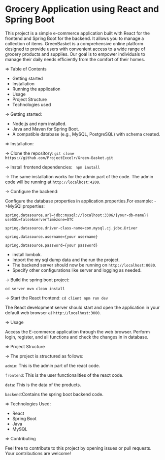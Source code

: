 <h1>Grocery Application using React and Spring Boot</h1>

This project is a simple e-commerce application built with React for the frontend and Spring Boot for the backend. It allows you to manage a collection of items. GreenBasket is a comprehensive online platform designed to provide users with convenient access to a wide range of grocery products and supplies. Our goal is to empower individuals to manage their daily needs efficiently from the comfort of their homes.

=> Table of Contents

- Getting started
- Installation
- Running the application
- Usage
- Project Structure
- Technologies used

=> Getting started: 

- Node.js and npm installed. 
- Java and Maven for Spring Boot. 
- A compatible database (e.g., MySQL, PostgreSQL) with schema created.
  
=> Installation: 

-> Clone the repository: `git clone https://github.com/ProjectExcelr/Green-Basket.git`

-> Install frontend dependencies: ` npm install`

-> The same installation works for the admin part of the code.
       The admin code will be running at  `http://localhost:4200`.

-> Configure the backend: 

   Configure the database properties in application.properties.For example:
   ->MySQl properties:

   `spring.datasource.url=jdbc:mysql://localhost:3306/{your-db-name}?useSSL=false&serverTimezone=UTC` 

   `spring.datasource.driver-class-name=com.mysql.cj.jdbc.Driver`
   
   `spring.datasource.username={your username}`
   
   `spring.datasource.password={your password}` 

  - install lombok.
  - Import the my sql dump data and the run the project.
  - The backend server should now be running on `http://localhost:8080`.
  - Specify other configurations like server and logging as needed.

-> Build the spring boot project:

   `cd server mvn clean install`

-> Start the React frontend: `cd client npm run dev`
   
   The React development server should start and open the application in your default web browser at `http://localhost:3000`.

=> Usage

Access the E-commerce application through the web browser. Perform login, register, and all functions and check the changes in in database.

=> Project Structure

  -> The project is structured as follows:

   `admin`: This is the admin part of the react code.
   
   `frontend`: This is the user functionalities of the react code.
   
   `data`: This is the data of the products.
   
   `backend`:Contains the spring boot backend code.

=> Technologies Used:
  - React
   - Spring Boot
   - Java
   - MySQL


=> Contributing

   Feel free to contribute to this project by opening issues or pull requests. Your contributions are welcome!
